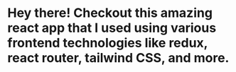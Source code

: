 # Hey there! Checkout this amazing react app that I used using various frontend technologies like redux, react router, tailwind CSS, and more.
